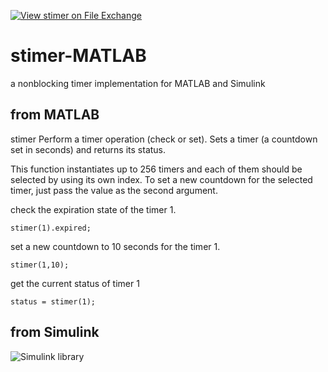 [![View stimer on File Exchange](https://www.mathworks.com/matlabcentral/images/matlab-file-exchange.svg)](https://la.mathworks.com/matlabcentral/fileexchange/106220-stimer)

# stimer-MATLAB
a nonblocking timer implementation for MATLAB and Simulink

## from MATLAB

stimer Perform a timer operation (check or set).  Sets a timer (a countdown set in seconds) and returns its status. 


This function instantiates up to 256 timers and each of them should be selected by using its own index. To set a new countdown for the selected timer, just pass the value as the second argument. 
 
check the expiration state of the timer 1. 
``` 
stimer(1).expired; 
```

set a new countdown to 10 seconds for the timer 1.
```
stimer(1,10); 
``` 

get the current status of timer 1
```
status = stimer(1); 
``` 
 
## from Simulink

![Simulink library](https://user-images.githubusercontent.com/11412210/154407877-b18fe958-b94a-40ee-8476-9bf5fcee4a84.png)


